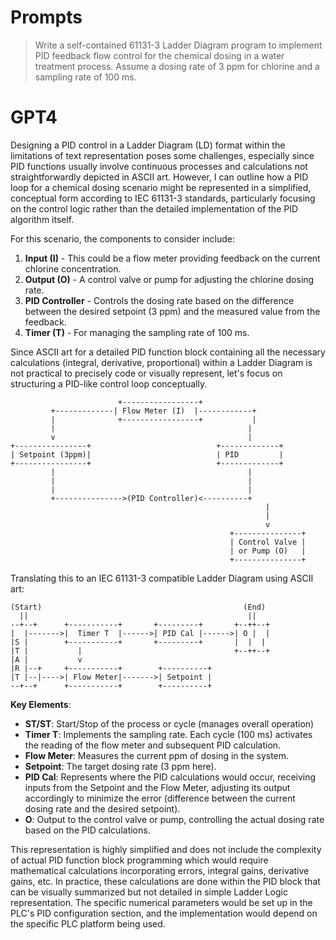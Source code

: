 # Prompts

> Write a self-contained 61131-3 Ladder Diagram program to implement PID feedback flow control for the chemical dosing in a water treatment process. Assume a dosing rate of 3 ppm for chlorine and a sampling rate of 100 ms.

# GPT4

Designing a PID control in a Ladder Diagram (LD) format within the limitations of text representation poses some challenges, especially since PID functions usually involve continuous processes and calculations not straightforwardly depicted in ASCII art. However, I can outline how a PID loop for a chemical dosing scenario might be represented in a simplified, conceptual form according to IEC 61131-3 standards, particularly focusing on the control logic rather than the detailed implementation of the PID algorithm itself.

For this scenario, the components to consider include:

1. **Input (I)** - This could be a flow meter providing feedback on the current chlorine concentration.
2. **Output (O)** - A control valve or pump for adjusting the chlorine dosing rate.
3. **PID Controller** - Controls the dosing rate based on the difference between the desired setpoint (3 ppm) and the measured value from the feedback.
4. **Timer (T)** - For managing the sampling rate of 100 ms.

Since ASCII art for a detailed PID function block containing all the necessary calculations (integral, derivative, proportional) within a Ladder Diagram is not practical to precisely code or visually represent, let's focus on structuring a PID-like control loop conceptually.

```
                        +-----------------+
         +-------------| Flow Meter (I)  |------------+   
         |              +-----------------+           |              
         |                                           |     
         v                                           |    
+----------------+                            +-------------+
| Setpoint (3ppm)|                            | PID         |
+----------------+                            +-------------+
         |                                           |    
         |                                           |   
         |                                           |   
         +--------------->(PID Controller)<----------+   
                                                         |  
                                                         |  
                                                         v  
                                                 +---------------+
                                                 | Control Valve |
                                                 | or Pump (O)   |
                                                 +---------------+
```

Translating this to an IEC 61131-3 compatible Ladder Diagram using ASCII art:

```
(Start)                                             (End)
  ||                                                 ||
--+--+      +-----------+       +---------+       +--++--+
|  |------->|  Timer T  |------>| PID Cal |------>| O |  |
|S |        +-----------+       +---------+       |  |  |
|T |           |                                  +--++--+
|A |           v
|R |--+     +-----------+        +----------+
|T |--|---->| Flow Meter|------->| Setpoint |
--+--+      +-----------+        +----------+
```

**Key Elements**:
- **ST/ST**: Start/Stop of the process or cycle (manages overall operation)
- **Timer T**: Implements the sampling rate. Each cycle (100 ms) activates the reading of the flow meter and subsequent PID calculation.
- **Flow Meter**: Measures the current ppm of dosing in the system.
- **Setpoint**: The target dosing rate (3 ppm here).
- **PID Cal**: Represents where the PID calculations would occur, receiving inputs from the Setpoint and the Flow Meter, adjusting its output accordingly to minimize the error (difference between the current dosing rate and the desired setpoint).
- **O**: Output to the control valve or pump, controlling the actual dosing rate based on the PID calculations.

This representation is highly simplified and does not include the complexity of actual PID function block programming which would require mathematical calculations incorporating errors, integral gains, derivative gains, etc. In practice, these calculations are done within the PID block that can be visually summarized but not detailed in simple Ladder Logic representation. The specific numerical parameters would be set up in the PLC's PID configuration section, and the implementation would depend on the specific PLC platform being used.



